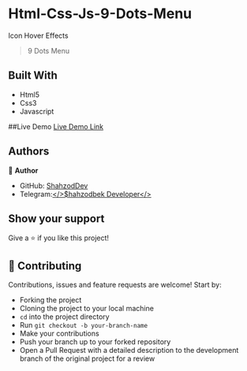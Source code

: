 # Html-Css-Js-9-Dots-Menu
Icon Hover Effects
> 9 Dots Menu

## Built With

- Html5
 - Css3
 - Javascript  

##Live Demo
[Live Demo Link](https://iconhovereffect.netlify.app/)

## Authors

👤  **Author**

 - GitHub: [ShahzodDev](https://github.com/shakhzodbekdevuz)
 - Telegram:[</>$hahzodbek Developer</>](https://t.me/Shahzos_Desktop_developer_csharp)

## Show your support

Give a  ⭐️  if you like this project!
## 🤝  Contributing

Contributions, issues and feature requests are welcome! Start by:

-   Forking the project
-   Cloning the project to your local machine
-   `cd`  into the project directory
-   Run  `git checkout -b your-branch-name`
-   Make your contributions
-   Push your branch up to your forked repository
-   Open a Pull Request with a detailed description to the development branch of the original project for a review
